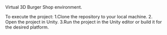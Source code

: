 Virtual 3D Burger Shop environment.                                                                                                                                    

To execute the project:
1.Clone the repository to your local machine.
2. Open the project in Unity.
3.Run the project in the Unity editor or build it for the
desired platform.

